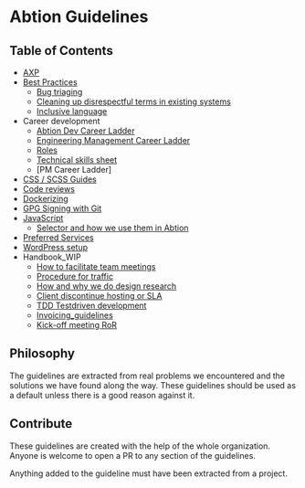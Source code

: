 # Abtion Guidelines
## Table of Contents
- [AXP](./axp/)
- [Best Practices](./best-practices/)
  - [Bug triaging](./best-practices/bug-triaging.md)
  - [Cleaning up disrespectful terms in existing systems](./best-practices/terms.md)
  - [Inclusive language](./best-practices/inclusive-language.md)
- Career development
  - [Abtion Dev Career Ladder](./career/ladder.md)
  - [Engineering Management Career Ladder](./career/em-ladder.md)
  - [Roles](./career/roles.md)
  - [Technical skills sheet](./career/technical-skills-sheet.md)
  - [PM Career Ladder] 
- [CSS / SCSS Guides](./CSS%20/%20SCSS/)
- [Code reviews](./code-reviews/)
- [Dockerizing](./docker/)
- [GPG Signing with Git](./gpg-signing/)
- [JavaScript](./javascript/)
  - [Selector and how we use them in Abtion](./javascript/selectors.md)
- [Preferred Services](./services/)
- [WordPress setup](./wordpress/)
- Handbook_WIP
  - [How to facilitate team meetings](./how_to_facilitate_team_meetings.md)
  - [Procedure for traffic](./procedure_for_traffic.md)
  - [How and why we do design research](./how_and_why_we_do_design_research.md)
  - [Client discontinue hosting or SLA](./client_discontinue_hosting_or_SLA.md)
  - [TDD Testdriven development](./tdd_testdriven_development.md)
  - [Invoicing_guidelines](./invoicing_guidelines.md)
  - [Kick-off meeting RoR](./kick_off_meeting_RubyOnRails.md)
  

## Philosophy

The guidelines are extracted from real problems we encountered and the solutions we have found along the way. These guidelines should be used as a default unless there is a good reason against it.

## Contribute

These guidelines are created with the help of the whole organization. Anyone is welcome to open a PR to any section of the guidelines.

Anything added to the guideline must have been extracted from a project.
